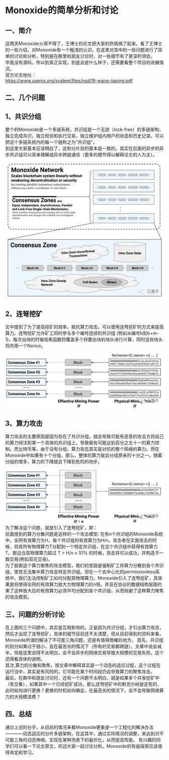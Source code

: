 # Monoxide的简单分析和讨论

## 一、简介
这两天Monoxide火得不得了，王博士的论文把大家的热情搞了起来。看了王博士的一些介绍，对Monoxide有一个粗浅的认识。在这里对其中的一些问题进行了简单的讨论和分析，特别是在群里和朋友讨论时，对一些细节有了更深的领会。
</br>
毕竟没有源码，所以到真正实现，到底会是什么样子，还需要看整个项目的进展情况。
</br>
官方论文地址：
</br>
https://www.usenix.org/system/files/nsdi19-wang-jiaping.pdf

## 二、几个问题

## 1、共识分组
整个的Monoxide是一个多链系统，共识组是一个无锁（lock-free）的多链架构，独立完成共识，独立校验和执行交易，独立维护组内用户的状态和历史记录。可以把这个多链系统内的每一个链称之为“共识组”。
</br>
到这里大家基本应该明白了，这和分片目的基本是一致的。其实在后面的异步的异步共识组可以简单理解成异步跨链通信（更多的细节得以解释论文的人为主）。

![design](img/design.jpg)

## 2、连弩挖矿
文中提到了为了提高挖矿的效率，抵抗算力攻击，可以使用连弩挖矿的方式来提高算力。连弩挖矿允许矿工同时参与多个编号连续的共识组 (例如从编号b到b+m-1)，每次出块的时候哈希函数将覆盖多个将要出块的块头进行计算，同时这些块头将共用一个Nonce。

![mine](img/mining.jpg)

## 3、算力攻击
算力攻击的主要原因是因为存在了共识分组，就会导致可能有恶意的攻击方将自己的算力倾注到某一个具体的共识组上，导致极有可能达到百分之五十一的算力控制。而比特币等，由于没有分组，算力攻击其实是对抗的整个网络的算力。而在Monoxide中如果有十个分组，那么，整体的算力就会分成原来的十分之一。随着分组的增多，算力的下降就会下降到危险的地步。

![attack](img/attack.jpg)
</br>
为了解决这个问题，就是引入了连弩挖矿，即：
</br>
前面提到的算力分散问题是这样的一个攻击模型: 在有n个共识组的Monoxide系统中，全网有效算力为H，每个共识组的有效算力为H/n。攻击者在实施攻击的时候，将其所有物理算力T分配到一个特定共识组，在这个共识组中获得有效算力T。那边当其物理算力超过 T > H/n × 51% 的时候，攻击将可以成功，并构造不一致交易(例如双花交易)。
</br>
为了抵御这个算力聚焦的攻击模型，我们的思路是强制矿工将算力分散到各个共识组，使其无法集中算力攻击特定共识组。但在一个去中心化的permissionless系统中，我们无法控制矿工如何分配其物理算力。Monoxide引入了连弩挖矿，其效果是将使得全网的有效算力放大为物理算力的n倍，并且在协议的数据结构层面约束了这种放大后的有效算力必须平均分配到各个共识组，从而规避了这种算力聚焦的攻击模型。

## 三、问题的分析讨论
在上面的三个问题中，其实是互相影响的。正是因为共识分组，才引出算力攻击，然后才出现了连弩挖矿。具体的细节目前还不太清楚，但从目前得到的资料来看，Monoxide所谓的解决了不可能三角问题，还是有值得商榷的地方。
首先，共识组的划分如果过于弱小，且在最恶劣的情况下（所有的交易都跨链）。文章中说会减半，但是这里说得不太明白，会不会异步的网络交易导致大规模的交易失败，这个还得看具体的说明。
</br>
其次,算力的分散和聚焦，按文章中解释其实是一个动态的适应过程，这个过程在运行当中，其实是有风险的。它可能在某个时间段仍会导致算力的聚焦攻击。
</br>
最后，在群中和朋友讨论时，还有一个问题不太明白，就是如果多个并发挖矿中（有交集），如果其中一个已经挖矿成功，那么连弩挖矿中的默克尔树是定死的，此时如何进行更换？更换的时机如何确定。在最恶劣的情况下，会不会导致网络算力的大规模浪费？

## 四、总结
通过上述的分手，从目前的情况来看Monoxide更象是一个工程化的解决办法————动态适应的分片多链架构，在这其中，通过实际情况的调整，来达到对不可能三角的动态伸缩，实现在某种场景下的最优化，从而提高性能。
有兴趣的同学们可以看一下论文原文，欢迎大家一起讨论分析。Monoxide的有益探索应该值得肯定和学习。
